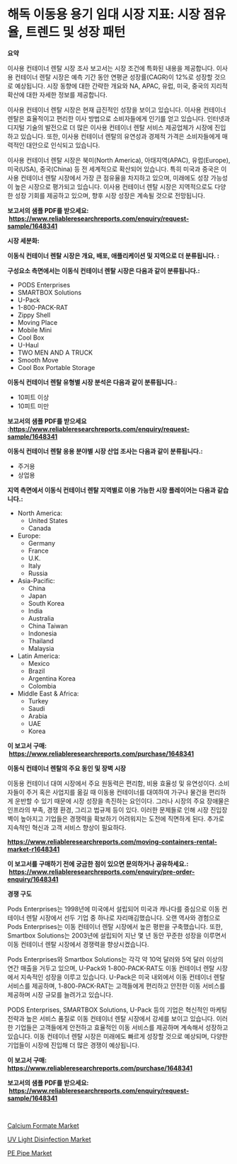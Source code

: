 <p><h1>해독 이동용 용기 임대 시장 지표: 시장 점유율, 트렌드 및 성장 패턴</h1></p><p><strong>요약</strong></p>
<p><p>이사용 컨테이너 렌탈 시장 조사 보고서는 시장 조건에 특화된 내용을 제공합니다. 이사용 컨테이너 렌탈 시장은 예측 기간 동안 연평균 성장률(CAGR)이 12%로 성장할 것으로 예상됩니다. 시장 동향에 대한 간략한 개요와 NA, APAC, 유럽, 미국, 중국의 지리적 확산에 대한 자세한 정보를 제공합니다.</p><p>이사용 컨테이너 렌탈 시장은 현재 급진적인 성장을 보이고 있습니다. 이사용 컨테이너 렌탈은 효율적이고 편리한 이사 방법으로 소비자들에게 인기를 얻고 있습니다. 인터넷과 디지털 기술의 발전으로 더 많은 이사용 컨테이너 렌탈 서비스 제공업체가 시장에 진입하고 있습니다. 또한, 이사용 컨테이너 렌탈의 유연성과 경제적 가격은 소비자들에게 매력적인 대안으로 인식되고 있습니다.</p><p>이사용 컨테이너 렌탈 시장은 북미(North America), 아태지역(APAC), 유럽(Europe), 미국(USA), 중국(China) 등 전 세계적으로 확산되어 있습니다. 특히 미국과 중국은 이사용 컨테이너 렌탈 시장에서 가장 큰 점유율을 차지하고 있으며, 미래에도 성장 가능성이 높은 시장으로 평가되고 있습니다. 이사용 컨테이너 렌탈 시장은 지역적으로도 다양한 성장 기회를 제공하고 있으며, 향후 시장 성장은 계속될 것으로 전망됩니다.</p></p>
<p><strong>보고서의 샘플 PDF를 받으세요: &nbsp;<a href="https://www.reliableresearchreports.com/enquiry/request-sample/1648341">https://www.reliableresearchreports.com/enquiry/request-sample/1648341</a></strong></p>
<p><strong>시장 세분화:</strong></p>
<p><strong> 이동식 컨테이너 렌탈 시장은 개요, 배포, 애플리케이션 및 지역으로 더 분류됩니다. :</strong></p>
<p><strong>구성요소 측면에서는 이동식 컨테이너 렌탈 시장은 다음과 같이 분류됩니다.:</strong></p>
<p><ul><li>PODS Enterprises</li><li>SMARTBOX Solutions</li><li>U-Pack</li><li>1-800-PACK-RAT</li><li>Zippy Shell</li><li>Moving Place</li><li>Mobile Mini</li><li>Cool Box</li><li>U-Haul</li><li>TWO MEN AND A TRUCK</li><li>Smooth Move</li><li>Cool Box Portable Storage</li></ul></p>
<p><strong> 이동식 컨테이너 렌탈 유형별 시장 분석은 다음과 같이 분류됩니다.:</strong></p>
<p><ul><li>10피트 이상</li><li>10피트 미만</li></ul></p>
<p><strong>보고서의 샘플 PDF를 받으세요 :<a href="https://www.reliableresearchreports.com/enquiry/request-sample/1648341">https://www.reliableresearchreports.com/enquiry/request-sample/1648341</a></strong></p>
<p><strong> 이동식 컨테이너 렌탈 응용 분야별 시장 산업 조사는 다음과 같이 분류됩니다.:</strong></p>
<p><ul><li>주거용</li><li>상업용</li></ul></p>
<p><strong>지역 측면에서 이동식 컨테이너 렌탈 지역별로 이용 가능한 시장 플레이어는 다음과 같습니다.:</strong></p>
<p><ul>
    <li>
        North America:
        <ul>
            <li>United States</li>
            <li>Canada</li>
        </ul>
    </li>
    <li>
        Europe:
        <ul>
            <li>Germany</li>
            <li>France</li>
            <li>U.K.</li>
            <li>Italy</li>
            <li>Russia</li>
        </ul>
    </li>
    <li>
        Asia-Pacific:
        <ul>
            <li>China</li>
            <li>Japan</li>
            <li>South Korea</li>
            <li>India</li>
            <li>Australia</li>
            <li>China Taiwan</li>
            <li>Indonesia</li>
            <li>Thailand</li>
            <li>Malaysia</li>
        </ul>
    </li>
    <li>
        Latin America:
        <ul>
            <li>Mexico</li>
            <li>Brazil</li>
            <li>Argentina Korea</li>
            <li>Colombia</li>
        </ul>
    </li>
    <li>
        Middle East & Africa:
        <ul>
            <li>Turkey</li>
            <li>Saudi</li>
            <li>Arabia</li>
            <li>UAE</li>
            <li>Korea</li>
        </ul>
    </li>
    </ul></p>
<p><strong>이 보고서 구매: &nbsp;<a href="https://www.reliableresearchreports.com/purchase/1648341">https://www.reliableresearchreports.com/purchase/1648341</a></strong></p>
<p><strong>이동식 컨테이너 렌탈의 주요 동인 및 장벽 시장</strong></p>
<p><p>이동용 컨테이너 대여 시장에서 주요 원동력은 편리함, 비용 효율성 및 유연성이다. 소비자들이 주거 혹은 사업지를 옮길 때 이동용 컨테이너를 대여하여 가구나 물건을 편리하게 운반할 수 있기 때문에 시장 성장을 촉진하는 요인이다. 그러나 시장의 주요 장애물은 인프라의 부족, 경쟁 환경, 그리고 법규제 등이 있다. 이러한 문제들로 인해 시장 진입장벽이 높아지고 기업들은 경쟁력을 확보하기 어려워지는 도전에 직면하게 된다. 추가로 지속적인 혁신과 고객 서비스 향상이 필요하다.</p></p>
<p><strong><a href="https://www.reliableresearchreports.com/moving-containers-rental-market-r1648341">https://www.reliableresearchreports.com/moving-containers-rental-market-r1648341</a></strong></p>
<p><strong>이 보고서를 구매하기 전에 궁금한 점이 있으면 문의하거나 공유하세요.: &nbsp;<a href="https://www.reliableresearchreports.com/enquiry/pre-order-enquiry/1648341">https://www.reliableresearchreports.com/enquiry/pre-order-enquiry/1648341</a></strong></p>
<p><strong>경쟁 구도</strong></p>
<p><p>Pods Enterprises는 1998년에 미국에서 설립되어 미국과 캐나다를 중심으로 이동 컨테이너 렌탈 시장에서 선두 기업 중 하나로 자리매김했습니다. 오랜 역사와 경험으로 Pods Enterprises는 이동 컨테이너 렌탈 시장에서 높은 평판을 구축했습니다. 또한, Smartbox Solutions는 2003년에 설립되어 지난 몇 년 동안 꾸준한 성장을 이루면서 이동 컨테이너 렌탈 시장에서 경쟁력을 향상시켰습니다. </p><p>Pods Enterprises와 Smartbox Solutions는 각각 약 10억 달러와 5억 달러 이상의 연간 매출을 거두고 있으며, U-Pack와 1-800-PACK-RAT도 이동 컨테이너 렌탈 시장에서 지속적인 성장을 이루고 있습니다. U-Pack은 미국 내외에서 이동 컨테이너 렌탈 서비스를 제공하며, 1-800-PACK-RAT는 고객들에게 편리하고 안전한 이동 서비스를 제공하며 시장 규모를 늘려가고 있습니다.</p><p>PODS Enterprises, SMARTBOX Solutions, U-Pack 등의 기업은 혁신적인 마케팅 전략과 높은 서비스 품질로 이동 컨테이너 렌탈 시장에서 강세를 보이고 있습니다. 이러한 기업들은 고객들에게 안전하고 효율적인 이동 서비스를 제공하며 계속해서 성장하고 있습니다. 이동 컨테이너 렌탈 시장은 미래에도 빠르게 성장할 것으로 예상되며, 다양한 기업들이 시장에 진입해 더 많은 경쟁이 예상됩니다.</p></p>
<p><strong>이 보고서 구매: &nbsp; <a href="https://www.reliableresearchreports.com/purchase/1648341">https://www.reliableresearchreports.com/purchase/1648341</a></strong></p>
<p><strong>보고서의 샘플 PDF를 받으세요: &nbsp;<a href="https://www.reliableresearchreports.com/enquiry/request-sample/1648341">https://www.reliableresearchreports.com/enquiry/request-sample/1648341</a></strong><strong></strong></p>
<p>&nbsp;</p>
<p><p><a href="https://www.linkedin.com/pulse/calcium-formate-market-size-2024-2031-global-industrial-anwef?trackingId=kCZRxZj8rihQPNMQFBL2%2Bw%3D%3D">Calcium Formate Market</a></p><p><a href="https://www.linkedin.com/pulse/uv-light-disinfection-market-outlook-industry-overview-w8lec?trackingId=r%2BhT9S6z%2BGm%2FkRbfXTms3Q%3D%3D">UV Light Disinfection Market</a></p><p><a href="https://www.linkedin.com/pulse/pe-pipe-market-research-report-reveals-latest-trends-opportunities-qbttf?trackingId=le5CzW4pDyTMr5S9oLBmPQ%3D%3D">PE Pipe Market</a></p></p>